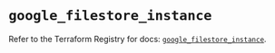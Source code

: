 # `google_filestore_instance`

Refer to the Terraform Registry for docs: [`google_filestore_instance`](https://registry.terraform.io/providers/hashicorp/google-beta/6.12.0/docs/resources/google_filestore_instance).
